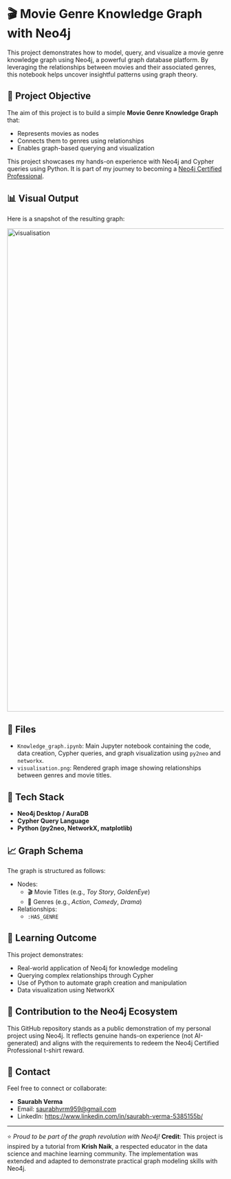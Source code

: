 # 🎬 Movie Genre Knowledge Graph with Neo4j

This project demonstrates how to model, query, and visualize a movie genre knowledge graph using Neo4j, a powerful graph database platform. By leveraging the relationships between movies and their associated genres, this notebook helps uncover insightful patterns using graph theory.

## 📌 Project Objective

The aim of this project is to build a simple **Movie Genre Knowledge Graph** that:
- Represents movies as nodes
- Connects them to genres using relationships
- Enables graph-based querying and visualization

This project showcases my hands-on experience with Neo4j and Cypher queries using Python. It is part of my journey to becoming a [Neo4j Certified Professional](https://graphacademy.neo4j.com/certifications/neo4j-certification/).

## 📊 Visual Output

Here is a snapshot of the resulting graph:

<img width="1233" height="1122" alt="visualisation" src="https://github.com/user-attachments/assets/477bf640-c34c-4cf2-b372-4a40747ee193" />


## 📁 Files

- `Knowledge_graph.ipynb`: Main Jupyter notebook containing the code, data creation, Cypher queries, and graph visualization using `py2neo` and `networkx`.
- `visualisation.png`: Rendered graph image showing relationships between genres and movie titles.

## 🔧 Tech Stack

- **Neo4j Desktop / AuraDB**
- **Cypher Query Language**
- **Python (py2neo, NetworkX, matplotlib)**

## 📈 Graph Schema

The graph is structured as follows:
- Nodes:
  - 🎬 Movie Titles (e.g., *Toy Story*, *GoldenEye*)
  - 🧩 Genres (e.g., *Action*, *Comedy*, *Drama*)
- Relationships:
  - `:HAS_GENRE`

## 🧠 Learning Outcome

This project demonstrates:
- Real-world application of Neo4j for knowledge modeling
- Querying complex relationships through Cypher
- Use of Python to automate graph creation and manipulation
- Data visualization using NetworkX

## 📣 Contribution to the Neo4j Ecosystem

This GitHub repository stands as a public demonstration of my personal project using Neo4j. It reflects genuine hands-on experience (not AI-generated) and aligns with the requirements to redeem the Neo4j Certified Professional t-shirt reward.

## 🧵 Contact

Feel free to connect or collaborate:

- **Saurabh Verma**  
- Email: saurabhvrm959@gmail.com  
- LinkedIn: https://www.linkedin.com/in/saurabh-verma-5385155b/

---

⭐️ *Proud to be part of the graph revolution with Neo4j!*
**Credit**: This project is inspired by a tutorial from **Krish Naik**, a respected educator in the data science and machine learning community. The implementation was extended and adapted to demonstrate practical graph modeling skills with Neo4j.
